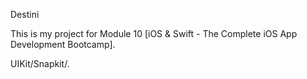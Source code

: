 Destini

This is my project for Module 10 [iOS & Swift - The Complete iOS App Development Bootcamp].

UIKit/Snapkit/.
